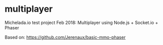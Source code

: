 # multiplayer
Michelada.io test project Feb 2018: Multiplayer using Node.js + Socket.io + Phaser

Based on: https://github.com/Jerenaux/basic-mmo-phaser
